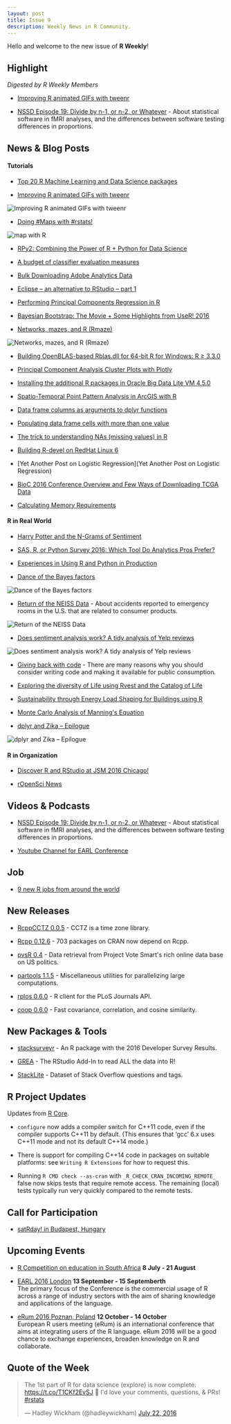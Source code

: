 ```yaml
---
layout: post
title: Issue 9
description: Weekly News in R Community.
---
```


Hello and welcome to the new issue of **R Weekly**!

## Highlight

*Digested by R Weekly Members*

+ [Improving R animated GIFs with tweenr](http://lenkiefer.com/2016/05/29/improving-R-animated-gifs-with-tweenr)

+ [NSSD Episode 19: Divide by n-1, or n-2, or Whatever](https://soundcloud.com/nssd-podcast/episode-19-divide-by-n-1-or-n-2-or-whatever) - About statistical software in fMRI analyses, and the differences between software testing differences in proportions.


## News & Blog Posts

#### Tutorials

+ [Top 20 R Machine Learning and Data Science packages](http://www.kdnuggets.com/2015/06/top-20-r-machine-learning-packages.html)

+ [Improving R animated GIFs with tweenr](http://lenkiefer.com/2016/05/29/improving-R-animated-gifs-with-tweenr)

![Improving R animated GIFs with tweenr](https://cdn.rawgit.com/rweekly/image/master/2016-07-25/ex4_tween.gif)

+ [Doing #Maps with #rstats!](http://www.r-graph-gallery.com/portfolio/maps/)

![map with R](https://pbs.twimg.com/media/Cn9dnvQWcAEKen-.jpg)

+ [RPy2: Combining the Power of R + Python for Data Science](http://blog.yhat.com/posts/rpy2-combing-the-power-of-r-and-python.html)

+ [A budget of classifier evaluation measures](http://www.win-vector.com/blog/2016/07/a-budget-of-classifier-evaluation-measures/)

+ [Bulk Downloading Adobe Analytics Data](http://randyzwitch.com/rsitecatalyst-bulk-download-version-1-4-9-release-notes/)

+ [Eclipse – an alternative to RStudio – part 1](http://datascienceplus.com/eclipse-an-alternative-to-rstudio-part-1/)

+ [Performing Principal Components Regression in R](http://www.milanor.net/blog/performing-principal-components-regression-pcr-in-r/)

+ [Bayesian Bootstrap: The Movie + Some Highlights from UseR! 2016](http://www.sumsar.net/blog/2016/07/bayesian-bootstrap-the-movie/)

+ [Networks, mazes, and R (Rmaze)](http://www.vesnam.com/Rblog/mazes-graphs-and-r/)

![Networks, mazes, and R (Rmaze)](https://cdn.rawgit.com/rweekly/image/master/2016-07-25/maze.jpeg)

+ [Building OpenBLAS-based Rblas.dll for 64-bit R for Windows: R ≥ 3.3.0](http://www.avrahamadler.com/r-tips/build-openblas-for-windows-r64/)

+ [Principal Component Analysis Cluster Plots with Plotly](http://moderndata.plot.ly/principal-component-analysis-cluster-plotly/)

+ [Installing the additional R packages in Oracle Big Data Lite VM 4.5.0](http://www.nodalpoint.com/installing-additional-r-packages-oracle-big-data-lite-vm-4-5-0/)

+ [Spatio-Temporal Point Pattern Analysis in ArcGIS with R](https://r-video-tutorial.blogspot.com/2016/07/spatio-temporal-point-pattern-analysis.html)

+ [Data frame columns as arguments to dplyr functions](http://www.brodrigues.co/2016/07/18/data-frame-columns-as-arguments-to-dplyr-functions)
 
+ [Populating data frame cells with more than one value](https://ryouready.wordpress.com/2016/07/18/populating-data-frame-cells-with-more-than-one-value/)

+ [The trick to understanding NAs (missing values) in R](http://blog.revolutionanalytics.com/2016/07/understanding-na-in-r.html)

+ [Building R-devel on RedHat Linux 6](http://pj.freefaculty.org/blog/?p=315)

+ [Yet Another Post on Logistic Regression](Yet Another Post on Logistic Regression)

+ [BioC 2016 Conference Overview and Few Ways of Downloading TCGA Data](http://r-addict.com/2016/07/22/BioC2016-RTCGA.html)

+ [Calculating Memory Requirements](https://danielmarcelino.github.io/blog/2016/calculating-memory-requirements.html)

#### R in Real World

+ [Harry Potter and the N-Grams of Sentiment ](https://nacnudus.github.io/crossprod/harry-potter-and-the-n-grams-of-sentiment)

+ [SAS, R, or Python Survey 2016: Which Tool Do Analytics Pros Prefer?](http://www.burtchworks.com/2016/07/13/sas-r-python-survey-2016-tool-analytics-pros-prefer/)

+ [Experiences in Using R and Python in Production](http://www.smartly.io/blog/experiences-in-using-r-and-python-in-production)

+ [Dance of the Bayes factors](https://daniellakens.blogspot.com/2016/07/dance-of-bayes-factors.html)

![Dance of the Bayes factors](https://4.bp.blogspot.com/-4OeUdZnjdHk/V4yQvz6EfcI/AAAAAAAADVQ/4IF6Vh6zAActBpKSDK5ZuiXIl6CEls3zQCLcB/s400/BFdance.png)

+ [Return of the NEISS Data](http://juliasilge.com/blog/Return-of-NEISS/) - About accidents reported to emergency rooms in the U.S. that are related to consumer products.

![Return of the NEISS Data](https://cdn.rawgit.com/rweekly/image/master/2016-07-25/NEISSshiny.png)

+ [Does sentiment analysis work? A tidy analysis of Yelp reviews](http://varianceexplained.org/r/yelp-sentiment/)

![Does sentiment analysis work? A tidy analysis of Yelp reviews](https://cdn.rawgit.com/rweekly/image/master/2016-07-25/AFINN.png)

+ [Giving back with code](http://itsalocke.com/giving-back-code/) - There are many reasons why you should consider writing code and making it available for public consumption.

+ [Exploring the diversity of Life using Rvest and the Catalog of Life](https://biologyforfun.wordpress.com/2016/07/18/exploring-the-diversity-of-life-using-rvest-and-the-catalog-of-life/)

+ [Sustainability through Energy Load Shaping for Buildings using R](http://blog.revolutionanalytics.com/2016/07/energy-load-shaping.html)

+ [Monte Carlo Analysis of Manning's Equation](https://johnyagecic.shinyapps.io/ManningsMC/)

+ [dplyr and Zika – Epilogue](https://rollingyours.wordpress.com/2016/07/19/dplyr-and-zika-epilogue/)

![dplyr and Zika – Epilogue](https://rollingyours.files.wordpress.com/2016/07/screenshot_775.png)

#### R in Organization

+ [Discover R and RStudio at JSM 2016 Chicago!](https://blog.rstudio.org/2016/07/19/discover-r-and-rstudio-at-jsm-2016-chicago/)

+ [rOpenSci News](https://ropensci.github.io/biweekly/update-2016-07-18/)

## Videos & Podcasts

+ [NSSD Episode 19: Divide by n-1, or n-2, or Whatever](https://soundcloud.com/nssd-podcast/episode-19-divide-by-n-1-or-n-2-or-whatever) - About statistical software in fMRI analyses, and the differences between software testing differences in proportions.

+ [Youtube Channel for EARL Conference](https://www.youtube.com/channel/UCbN6dJ_mvGsSXmwNgG3yluQ)
 
## Job

+ [9 new R jobs from around the world](http://www.r-bloggers.com/9-new-r-jobs-from-around-the-world-2016-07-19/)

## New Releases

+ [RcppCCTZ 0.0.5](http://dirk.eddelbuettel.com/blog/2016/07/21/#rcppcctz_0.0.5) - CCTZ is a time zone library.

+ [Rcpp 0.12.6](http://dirk.eddelbuettel.com/blog/2016/07/19/#rcpp_0.12.6) - 703 packages on CRAN now depend on Rcpp.

+ [pvsR 0.4](https://giventhedata.blogspot.com/2016/07/easy-access-to-data-on-us-politics-new.html) -  Data retrieval from Project Vote Smart's rich online data base on US politics.

+ [partools 1.1.5](https://matloff.wordpress.com/2016/07/17/new-release-of-partools-package/) - Miscellaneous utilities for parallelizing large computations.

+ [rplos 0.6.0](https://github.com/ropensci/rplos/releases/tag/v0.6.0) - R client for the PLoS Journals API.

+ [coop 0.6.0](https://github.com/wrathematics/coop) - Fast covariance, correlation, and cosine similarity.

## New Packages & Tools

+ [stacksurveyr](http://varianceexplained.org/r/stacksurveyr/) - An R package with the 2016 Developer Survey Results.

+ [GREA](http://www.r-bloggers.com/grea-the-rstudio-add-in-to-read-all-the-data-into-r/) - The RStudio Add-In to read ALL the data into R!

+ [StackLite](http://varianceexplained.org/r/stack-lite/) - Dataset of Stack Overflow questions and tags.

## R Project Updates

Updates from [R Core](http://developer.r-project.org/blosxom.cgi/R-devel/NEWS).

+ `configure` now adds a compiler switch for C++11 code, even if the compiler supports C++11 by default. (This ensures that ‘gcc’ 6.x uses C++11 mode and not its default C++14 mode.)

+ There is support for compiling C++14 code in packages on suitable platforms: see `Writing R Extensions` for how to request this. 

+ Running `R CMD check --as-cran` with `_R_CHECK_CRAN_INCOMING_REMOTE_` false now skips tests that require remote access. The remaining (local) tests typically run very quickly compared to the remote tests.

## Call for Participation

+ [satRday! in Budapest, Hungary](http://budapest.satrdays.org/#cfp)

## Upcoming Events

+ [R Competition on education in South Africa](http://www.r-bloggers.com/r-competition-on-education-in-south-africa-july-and-august-2016/) **8 July - 21 August**

+ [EARL 2016 London](https://earlconf.com/)  **13 September - 15 Septemberth** <br>
The primary focus of the Conference is the commercial usage of R across a range of industry sectors with the aim of sharing knowledge and applications of the language.<br /> 

+ [eRum 2016 Poznan, Poland](http://erum.ue.poznan.pl/)  **12 October - 14 October** <br>
European R users meeting (eRum) is an international conference that aims at integrating users of the R language. eRum 2016 will be a good chance to exchange experiences, broaden knowledge on R and collaborate. <br /> 

## Quote of the Week

<blockquote class="twitter-tweet" data-lang="en"><p lang="en" dir="ltr">The 1st part of R for data science (explore) is now complete: <a href="https://t.co/T1CKf2EvSJ">https://t.co/T1CKf2EvSJ</a> 🎉 I&#39;d love your comments, questions, &amp; PRs! <a href="https://twitter.com/hashtag/rstats?src=hash">#rstats</a></p>&mdash; Hadley Wickham (@hadleywickham) <a href="https://twitter.com/hadleywickham/status/756595115871789057">July 22, 2016</a></blockquote>
